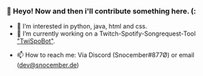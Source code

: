 ### 👀 Heyo! Now and then i'll contribute something here. (:

- 🌱 I’m interested in python, java, html and css.
- 🔭 I’m currently working on a Twitch-Spotify-Songrequest-Tool ["TwiSpoBot"](https://www.twitch.tv/twispo). 
+ 📫 How to reach me: Via Discord (Snocember#877Ø) or email (dev@snocember.de)

<!--
**Snocember/Snocember** is a ✨ _special_ ✨ repository because its `README.md` (this file) appears on your GitHub profile.

Here are some ideas to get you started:

- 🔭 I’m currently working on ...
- 🌱 I’m currently learning ...
- 👯 I’m looking to collaborate on ...
- 🤔 I’m looking for help with ...
- 💬 Ask me about ...
- 📫 How to reach me: ...
- 😄 Pronouns: ...
- ⚡ Fun fact: ...
-->
